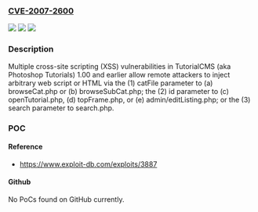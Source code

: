 ### [CVE-2007-2600](https://cve.mitre.org/cgi-bin/cvename.cgi?name=CVE-2007-2600)
![](https://img.shields.io/static/v1?label=Product&message=n%2Fa&color=blue)
![](https://img.shields.io/static/v1?label=Version&message=n%2Fa&color=blue)
![](https://img.shields.io/static/v1?label=Vulnerability&message=n%2Fa&color=brighgreen)

### Description

Multiple cross-site scripting (XSS) vulnerabilities in TutorialCMS (aka Photoshop Tutorials) 1.00 and earlier allow remote attackers to inject arbitrary web script or HTML via the (1) catFile parameter to (a) browseCat.php or (b) browseSubCat.php; the (2) id parameter to (c) openTutorial.php, (d) topFrame.php, or (e) admin/editListing.php; or the (3) search parameter to search.php.

### POC

#### Reference
- https://www.exploit-db.com/exploits/3887

#### Github
No PoCs found on GitHub currently.

